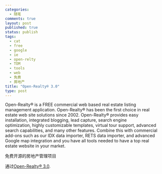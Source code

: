 ```yaml
--- 
categories: 
  - 随笔
comments: true
layout: post
published: true
status: publish
tags: 
  - cat
  - free
  - google
  - ie
  - open-relty
  - TOM
  - tools
  - web
  - 免费
  - 房地产
title: "Open-Realty® 3.0"
type: post
---
```

Open-Realty® is a FREE commercial web based real estate listing management application. Open-Realty® has been the first choice in real estate web site solutions since 2002. Open-Realty® provides easy installation, integrated blogging, lead capture, search engine optimization, highly customizable templates, virtual tour support, advanced search capabilities, and many other features. Combine this with commercial add-ons such as our IDX data importer, RETS data importer, and advanced Google map integration and you have all tools needed to have a top real estate website in your market.

免费开源的房地产管理项目

通过<a href="http://www.open-realty.org/">Open-Realty® 3.0</a>.
